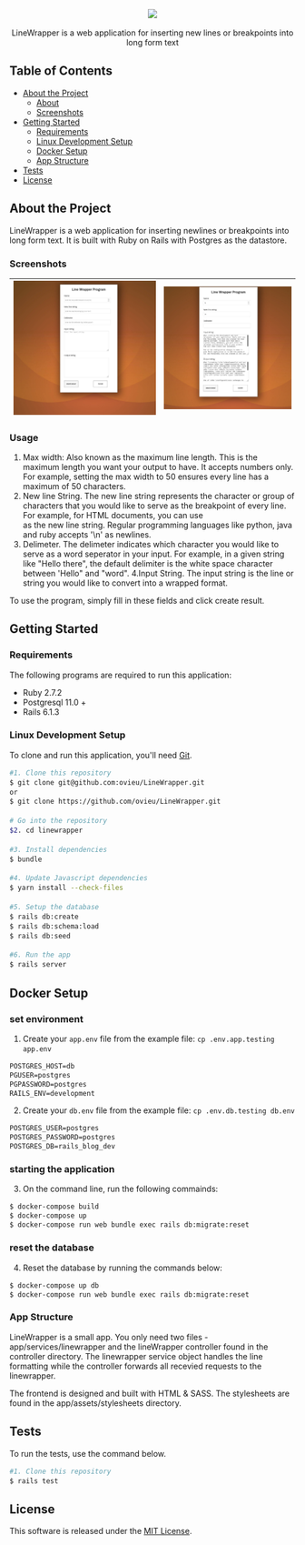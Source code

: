 <p align="center"> <img src="app/assets/images/wrap_text.svg.svg" width="15%"> </p>
<p align="center">
</p>
<p align="center"> LineWrapper is a web application for inserting new lines or breakpoints into long form text</p>

<!-- TABLE OF CONTENTS -->
## Table of Contents

* [About the Project](#about-the-project)
  * [About](#about)
  * [Screenshots](#screenshots)
* [Getting Started](#getting-started)
    * [Requirements](#requirements)
    * [Linux Development Setup](#linux-development-setup)
    * [Docker Setup](#docker-setup)
    * [App Structure](#app-structure)
* [Tests](#tests)
* [License](#license)

## About the Project
LineWrapper is a web application for inserting newlines or breakpoints into long form text.
It is built with Ruby on Rails with Postgres as the datastore.

### Screenshots
| ![VideoBlocks](app/assets/images/linewrapper-1jpg.jpg)  | ![AudioBlocks](app/assets/images/linewrapper-2.jpg)
|:---:|:---:|

### Usage
1. Max width: Also known as the maximum line length. This is the maximum length you want
your output to have. It accepts numbers only. For example, setting the max width to 50 ensures every line has a maximum of 50 characters.
2. New line String. The new line string represents the character or group of characters that you would like to serve as the breakpoint of every line. For example, for HTML documents, you can use <br> as the new line string. Regular programming languages like python, java and ruby accepts '\n' as newlines. 
3. Delimeter. The delimeter indicates which character you would like to serve as a word seperator in your input. For example, in a given string like "Hello there", the default delimiter is the white space character between 'Hello" and "word". 
4.Input String. The input string is the line or string you would like to convert into a wrapped format. 
   
To use the program, simply fill in these fields and click create result.

## Getting Started

### Requirements
The following programs are required to run this application:
- Ruby 2.7.2 
- Postgresql 11.0 +
- Rails 6.1.3

### Linux Development Setup
To clone and run this application, you'll need [Git](https://git-scm.com).

```bash
#1. Clone this repository
$ git clone git@github.com:ovieu/LineWrapper.git 
or
$ git clone https://github.com/ovieu/LineWrapper.git

# Go into the repository
$2. cd linewrapper

#3. Install dependencies
$ bundle 

#4. Update Javascript dependencies
$ yarn install --check-files

#5. Setup the database
$ rails db:create
$ rails db:schema:load
$ rails db:seed

#6. Run the app
$ rails server
```

## Docker Setup

### set environment

1. Create your `app.env` file from the example file: `cp .env.app.testing app.env`
```
POSTGRES_HOST=db
PGUSER=postgres
PGPASSWORD=postgres
RAILS_ENV=development
```

2. Create your `db.env` file from the example file: `cp .env.db.testing db.env`
```
POSTGRES_USER=postgres
POSTGRES_PASSWORD=postgres
POSTGRES_DB=rails_blog_dev
```

### starting the application
3. On the command line, run the following commainds:
```
$ docker-compose build
$ docker-compose up
$ docker-compose run web bundle exec rails db:migrate:reset
```

### reset the database
4. Reset the database by running the commands below:
```
$ docker-compose up db
$ docker-compose run web bundle exec rails db:migrate:reset
```

### App Structure
LineWrapper is a small app. You only need two files - app/services/linewrapper and the lineWrapper controller found in the controller directory. The linewrapper service object handles the line formatting while the controller forwards all recevied requests to the linewrapper.

The frontend is designed and built with HTML & SASS. The stylesheets are found in the app/assets/stylesheets directory. 
## Tests
To run the tests, use the command below. 
```bash
#1. Clone this repository
$ rails test 
```

## License
This software is released under the [MIT License](http://www.opensource.org/licenses/MIT).
